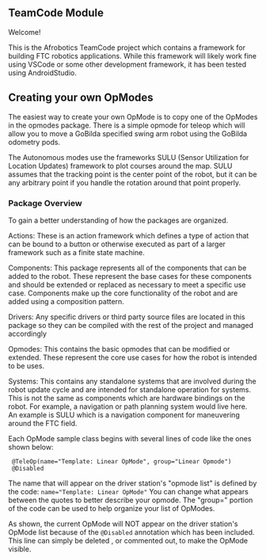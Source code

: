 ## TeamCode Module

Welcome!

This is the Afrobotics TeamCode project which contains a framework for building FTC robotics 
applications. While this framework will likely work fine using VSCode or some other development
framework, it has been tested using AndroidStudio.

## Creating your own OpModes

The easiest way to create your own OpMode is to copy one of the OpModes in the opmodes package. 
There is a simple opmode for teleop which will allow you to move a GoBilda specified swing arm
robot using the GoBilda odometry pods.

The Autonomous modes use the frameworks SULU (Sensor Utilization for Location Updates) framework to
plot courses around the map. SULU assumes that the tracking point is the center point of the robot,
but it can be any arbitrary point if you handle the rotation around that point properly.

### Package Overview

To gain a better understanding of how the packages are organized.


Actions:  	These is an action framework which defines a type of action that can be bound to a 
            button or otherwise executed as part of a larger framework such as a finite state 
            machine.

Components: This package represents all of the components that can be added to the robot. These 
            represent the base cases for these components and should be extended or replaced as
            necessary to meet a specific use case. Components make up the core functionality of the
            robot and are added using a composition pattern.

Drivers:	Any specific drivers or third party source files are located in this package so they
            can be compiled with the rest of the project and managed accordingly

Opmodes:	This contains the basic opmodes that can be modified or extended. These represent the 
            core use cases for how the robot is intended to be uses.

Systems:    This contains any standalone systems that are involved during the robot update cycle and
            are intended for standalone operation for systems. This is not the same as components
            which are hardware bindings on the robot. For example, a navigation or path planning
            system would live here. An example is SULU which is a navigation component for 
            maneuvering around the FTC field.


Each OpMode sample class begins with several lines of code like the ones shown below:

```
 @TeleOp(name="Template: Linear OpMode", group="Linear Opmode")
 @Disabled
```

The name that will appear on the driver station's "opmode list" is defined by the code:
 ``name="Template: Linear OpMode"``
You can change what appears between the quotes to better describe your opmode.
The "group=" portion of the code can be used to help organize your list of OpModes.

As shown, the current OpMode will NOT appear on the driver station's OpMode list because of the
  ``@Disabled`` annotation which has been included.
This line can simply be deleted , or commented out, to make the OpMode visible.


